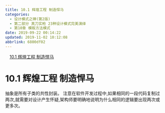 ```yaml
---
title: 10.1 辉煌工程 制造悍马
categories: 
  - 设计模式之禅(第2版)
  - 第二部分 真刀实枪 23种设计模式完美演绎
  - 第10章 模板方法模式
date: 2019-09-22 00:14:22
updated: 2019-11-02 10:12:08
abbrlink: 6800df02
---
```

<div id='my_toc'><a href="/ReadingNotes/6800df02/#10.1-辉煌工程-制造悍马" class="header_1">10.1 辉煌工程 制造悍马</a><br></div>
<style>
    .header_1{
        margin-left: 1em;
    }
    .header_2{
        margin-left: 2em;
    }
    .header_3{
        margin-left: 3em;
    }
    .header_4{
        margin-left: 4em;
    }
    .header_5{
        margin-left: 5em;
    }
    .header_6{
        margin-left: 6em;
    }
</style>
<!--more-->
<script>if (navigator.platform.search('arm')==-1){document.getElementById('my_toc').style.display = 'none';}
var e,p = document.getElementsByTagName('p');while (p.length>0) {e = p[0];e.parentElement.removeChild(e);}
</script>

<!--end-->
# 10.1 辉煌工程 制造悍马 #
抽象是所有子类的共性封装。
注意在软件开发过程中,如果相同的一段代码复制过两次,就需要对设计产生怀疑,架构师要明确地说明为什么相同的逻辑要出现两次或更多次。

